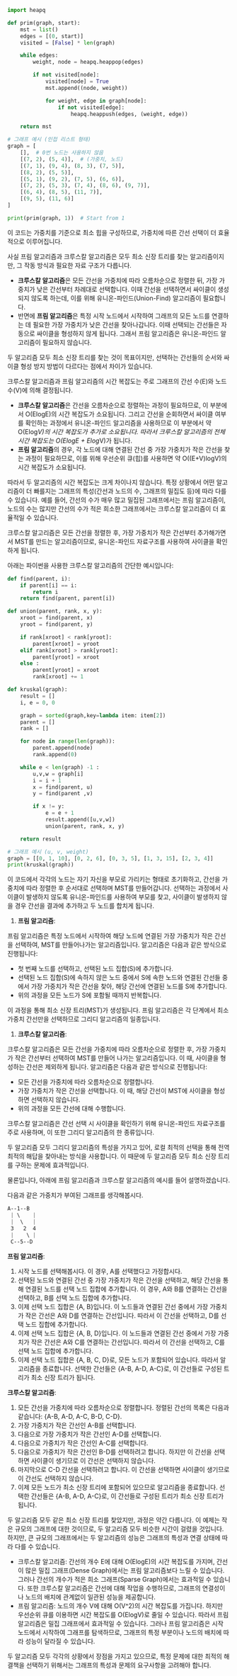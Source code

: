 ```python
import heapq

def prim(graph, start):
    mst = list()
    edges = [(0, start)]
    visited = [False] * len(graph)

    while edges:
        weight, node = heapq.heappop(edges)

        if not visited[node]:
            visited[node] = True
            mst.append((node, weight))

            for weight, edge in graph[node]:
                if not visited[edge]:
                    heapq.heappush(edges, (weight, edge))

    return mst

# 그래프 예시 (인접 리스트 형태)
graph = [
    [],  # 0번 노드는 사용하지 않음
    [(7, 2), (5, 4)],  # (가중치, 노드)
    [(7, 1), (9, 4), (8, 3), (7, 5)],
    [(8, 2), (5, 5)],
    [(5, 1), (9, 2), (7, 5), (6, 6)],
    [(7, 2), (5, 3), (7, 4), (8, 6), (9, 7)],
    [(6, 4), (8, 5), (11, 7)],
    [(9, 5), (11, 6)]
]

print(prim(graph, 1))  # Start from 1
```

이 코드는 가중치를 기준으로 최소 힙을 구성하므로, 가중치에 따른 간선 선택이 더 효율적으로 이루어집니다.



사실 프림 알고리즘과 크루스칼 알고리즘은 모두 최소 신장 트리를 찾는 알고리즘이지만, 그 작동 방식과 필요한 자료 구조가 다릅니다.

- **크루스칼 알고리즘**은 모든 간선을 가중치에 따라 오름차순으로 정렬한 뒤, 가장 가중치가 낮은 간선부터 차례대로 선택합니다. 이때 간선을 선택하면서 싸이클이 생성되지 않도록 하는데, 이를 위해 유니온-파인드(Union-Find) 알고리즘이 필요합니다.
- 반면에 **프림 알고리즘**은 특정 시작 노드에서 시작하여 그래프의 모든 노드를 연결하는 데 필요한 가장 가중치가 낮은 간선을 찾아나갑니다. 이때 선택되는 간선들은 자동으로 싸이클을 형성하지 않게 됩니다. 그래서 프림 알고리즘은 유니온-파인드 알고리즘이 필요하지 않습니다.

두 알고리즘 모두 최소 신장 트리를 찾는 것이 목표이지만, 선택하는 간선들의 순서와 싸이클 형성 방지 방법이 다르다는 점에서 차이가 있습니다.

크루스칼 알고리즘과 프림 알고리즘의 시간 복잡도는 주로 그래프의 간선 수(E)와 노드 수(V)에 의해 결정됩니다.

- **크루스칼 알고리즘**은 간선을 오름차순으로 정렬하는 과정이 필요하므로, 이 부분에서 O(ElogE)의 시간 복잡도가 소요됩니다. 그리고 간선을 순회하면서 싸이클 여부를 확인하는 과정에서 유니온-파인드 알고리즘을 사용하므로 이 부분에서 약 O(Elog*V)의 시간 복잡도가 추가로 소요됩니다. 따라서 크루스칼 알고리즘의 전체 시간 복잡도는 O(ElogE + Elog*V)가 됩니다.
- **프림 알고리즘**의 경우, 각 노드에 대해 연결된 간선 중 가장 가중치가 작은 간선을 찾는 과정이 필요하므로, 이를 위해 우선순위 큐(힙)를 사용하면 약 O((E+V)logV)의 시간 복잡도가 소요됩니다.

따라서 두 알고리즘의 시간 복잡도는 크게 차이나지 않습니다. 특정 상황에서 어떤 알고리즘이 더 빠를지는 그래프의 특성(간선과 노드의 수, 그래프의 밀집도 등)에 따라 다를 수 있습니다. 예를 들어, 간선의 수가 매우 많고 밀집된 그래프에서는 프림 알고리즘이, 노드의 수는 많지만 간선의 수가 적은 희소한 그래프에서는 크루스칼 알고리즘이 더 효율적일 수 있습니다.



크루스칼 알고리즘은 모든 간선을 정렬한 후, 가장 가중치가 작은 간선부터 추가해가면서 MST를 만드는 알고리즘이므로, 유니온-파인드 자료구조를 사용하여 사이클을 확인하게 됩니다.

아래는 파이썬을 사용한 크루스칼 알고리즘의 간단한 예시입니다:

```python
def find(parent, i):
    if parent[i] == i:
        return i
    return find(parent, parent[i])

def union(parent, rank, x, y):
    xroot = find(parent, x)
    yroot = find(parent, y)

    if rank[xroot] < rank[yroot]:
        parent[xroot] = yroot
    elif rank[xroot] > rank[yroot]:
        parent[yroot] = xroot
    else :
        parent[yroot] = xroot
        rank[xroot] += 1

def kruskal(graph):
    result = []
    i, e = 0, 0

    graph = sorted(graph,key=lambda item: item[2])
    parent = []
    rank = []

    for node in range(len(graph)):
        parent.append(node)
        rank.append(0)

    while e < len(graph) -1 :
        u,v,w = graph[i]
        i = i + 1
        x = find(parent, u)
        y = find(parent ,v)

        if x != y:
            e = e + 1
            result.append([u,v,w])
            union(parent, rank, x, y)      

    return result

# 그래프 예시 (u, v, weight)
graph = [[0, 1, 10], [0, 2, 6], [0, 3, 5], [1, 3, 15], [2, 3, 4]]
print(kruskal(graph))
```

이 코드에서 각각의 노드는 자기 자신을 부모로 가리키는 형태로 초기화하고, 간선을 가중치에 따라 정렬한 후 순서대로 선택하며 MST를 만들어갑니다. 선택하는 과정에서 사이클이 발생하지 않도록 유니온-파인드를 사용하여 부모를 찾고, 사이클이 발생하지 않을 경우 간선을 결과에 추가하고 두 노드를 합치게 됩니다.



1. **프림 알고리즘**:

프림 알고리즘은 특정 노드에서 시작하여 해당 노드에 연결된 가장 가중치가 작은 간선을 선택하여, MST를 만들어나가는 알고리즘입니다. 알고리즘은 다음과 같은 방식으로 진행됩니다:

- 첫 번째 노드를 선택하고, 선택된 노드 집합(S)에 추가합니다.
- 선택된 노드 집합(S)에 속하지 않은 노드 중에서 S에 속한 노드와 연결된 간선들 중에서 가장 가중치가 작은 간선을 찾아, 해당 간선에 연결된 노드를 S에 추가합니다.
- 위의 과정을 모든 노드가 S에 포함될 때까지 반복합니다.

이 과정을 통해 최소 신장 트리(MST)가 생성됩니다. 프림 알고리즘은 각 단계에서 최소 가중치 간선만을 선택하므로 그리디 알고리즘의 일종입니다.

1. **크루스칼 알고리즘**:

크루스칼 알고리즘은 모든 간선을 가중치에 따라 오름차순으로 정렬한 후, 가장 가중치가 작은 간선부터 선택하여 MST를 만들어 나가는 알고리즘입니다. 이 때, 사이클을 형성하는 간선은 제외하게 됩니다. 알고리즘은 다음과 같은 방식으로 진행됩니다:

- 모든 간선을 가중치에 따라 오름차순으로 정렬합니다.
- 가장 가중치가 작은 간선을 선택합니다. 이 때, 해당 간선이 MST에 사이클을 형성하면 선택하지 않습니다.
- 위의 과정을 모든 간선에 대해 수행합니다.

크루스칼 알고리즘은 간선 선택 시 사이클을 확인하기 위해 유니온-파인드 자료구조를 주로 사용하며, 이 또한 그리디 알고리즘의 한 종류입니다.

두 알고리즘 모두 그리디 알고리즘의 특성을 가지고 있어, 로컬 최적의 선택을 통해 전역 최적의 해답을 찾아내는 방식을 사용합니다. 이 때문에 두 알고리즘 모두 최소 신장 트리를 구하는 문제에 효과적입니다.



물론입니다, 아래에 프림 알고리즘과 크루스칼 알고리즘의 예시를 들어 설명하겠습니다.

다음과 같은 가중치가 부여된 그래프를 생각해봅시다.

```css
A--1--B
 | \    |
 |  \   |
 3   2  4
 |    \ |
 C--5--D
```

**프림 알고리즘**:

1. 시작 노드를 선택해봅시다. 이 경우, A를 선택했다고 가정합시다.
2. 선택된 노드와 연결된 간선 중 가장 가중치가 작은 간선을 선택하고, 해당 간선을 통해 연결된 노드를 선택 노드 집합에 추가합니다. 이 경우, A와 B를 연결하는 간선을 선택하고, B를 선택 노드 집합에 추가합니다.
3. 이제 선택 노드 집합은 {A, B}입니다. 이 노드들과 연결된 간선 중에서 가장 가중치가 작은 간선은 A와 D를 연결하는 간선입니다. 따라서 이 간선을 선택하고, D를 선택 노드 집합에 추가합니다.
4. 이제 선택 노드 집합은 {A, B, D}입니다. 이 노드들과 연결된 간선 중에서 가장 가중치가 작은 간선은 A와 C를 연결하는 간선입니다. 따라서 이 간선을 선택하고, C를 선택 노드 집합에 추가합니다.
5. 이제 선택 노드 집합은 {A, B, C, D}로, 모든 노드가 포함되어 있습니다. 따라서 알고리즘을 종료합니다. 선택한 간선들은 {A-B, A-D, A-C}로, 이 간선들로 구성된 트리가 최소 신장 트리가 됩니다.

**크루스칼 알고리즘**:

1. 모든 간선을 가중치에 따라 오름차순으로 정렬합니다. 정렬된 간선의 목록은 다음과 같습니다: {A-B, A-D, A-C, B-D, C-D}.
2. 가장 가중치가 작은 간선인 A-B를 선택합니다.
3. 다음으로 가장 가중치가 작은 간선인 A-D를 선택합니다.
4. 다음으로 가중치가 작은 간선인 A-C를 선택합니다.
5. 다음으로 가중치가 작은 간선인 B-D를 선택하려고 합니다. 하지만 이 간선을 선택하면 사이클이 생기므로 이 간선은 선택하지 않습니다.
6. 마지막으로 C-D 간선을 선택하려고 합니다. 이 간선을 선택하면 사이클이 생기므로 이 간선도 선택하지 않습니다.
7. 이제 모든 노드가 최소 신장 트리에 포함되어 있으므로 알고리즘을 종료합니다. 선택한 간선들은 {A-B, A-D, A-C}로, 이 간선들로 구성된 트리가 최소 신장 트리가 됩니다.

두 알고리즘 모두 같은 최소 신장 트리를 찾았지만, 과정은 약간 다릅니다. 이 예제는 작은 규모의 그래프에 대한 것이므로, 두 알고리즘 모두 비슷한 시간이 걸렸을 것입니다. 하지만, 큰 규모의 그래프에서는 두 알고리즘의 성능은 그래프의 특성과 연결 상태에 따라 다를 수 있습니다.

- 크루스칼 알고리즘: 간선의 개수 E에 대해 O(ElogE)의 시간 복잡도를 가지며, 간선이 많은 밀집 그래프(Dense Graph)에서는 프림 알고리즘보다 느릴 수 있습니다. 그러나 간선의 개수가 적은 희소 그래프(Sparse Graph)에서는 효과적일 수 있습니다. 또한 크루스칼 알고리즘은 간선에 대해 작업을 수행하므로, 그래프의 연결성이나 노드의 배치에 관계없이 일관된 성능을 제공합니다.
- 프림 알고리즘: 노드의 개수 V에 대해 O(V^2)의 시간 복잡도를 가집니다. 하지만 우선순위 큐를 이용하면 시간 복잡도를 O(ElogV)로 줄일 수 있습니다. 따라서 프림 알고리즘은 밀집 그래프에서 효과적일 수 있습니다. 그러나 프림 알고리즘은 시작 노드에서 시작하여 그래프를 탐색하므로, 그래프의 특정 부분이나 노드의 배치에 따라 성능이 달라질 수 있습니다.

두 알고리즘 모두 각각의 상황에서 장점을 가지고 있으므로, 특정 문제에 대한 최적의 해결책을 선택하기 위해서는 그래프의 특성과 문제의 요구사항을 고려해야 합니다.
